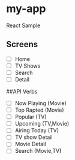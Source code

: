# my-app

React Sample

## Screens

- [ ] Home
- [ ] TV Shows
- [ ] Search
- [ ] Detail

##API Verbs

- [ ] Now Playing (Movie)
- [ ] Top Rapted (Movie)
- [ ] Popular (TV)
- [ ] Upcoming (TV,Movie)
- [ ] Airing Today (TV)
- [ ] TV show Detail
- [ ] Movie Detail
- [ ] Search (Movie,TV)
